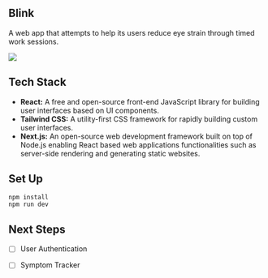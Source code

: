 <!-- This is a [Next.js](https://nextjs.org/) project bootstrapped with [`create-next-app`](https://github.com/vercel/next.js/tree/canary/packages/create-next-app).
 -->
## Blink
A web app that attempts to help its users reduce eye strain through timed work sessions.
<div>
 <img src='public/Screen-Recording-2022-03-12-at-1.gif'
</div>
 
 ## Tech Stack
 
 <ul>
  <li><strong>React:</strong> A free and open-source front-end JavaScript library for building user interfaces based on UI components. </li>
  <li><strong>Tailwind CSS:</strong> A utility-first CSS framework for rapidly building custom user interfaces.</li>
  <li><strong>Next.js:</strong> An open-source web development framework built on top of Node.js enabling React based web applications functionalities such as server-side rendering and generating static websites.</li>
 </ul>
 
 ## Set Up
 
 ``` 
 npm install
 npm run dev
 ```
 
 ## Next Steps
 
 - [ ] User Authentication
 - [ ] Symptom Tracker
 


<!-- First, run the development server:

```bash
npm run dev
# or
yarn dev
``` -->

<!-- Open [http://localhost:3000](http://localhost:3000) with your browser to see the result.

You can start editing the page by modifying `pages/index.js`. The page auto-updates as you edit the file.

[API routes](https://nextjs.org/docs/api-routes/introduction) can be accessed on [http://localhost:3000/api/hello](http://localhost:3000/api/hello). This endpoint can be edited in `pages/api/hello.js`.

The `pages/api` directory is mapped to `/api/*`. Files in this directory are treated as [API routes](https://nextjs.org/docs/api-routes/introduction) instead of React pages.


## Deploy on Vercel

The easiest way to deploy your Next.js app is to use the [Vercel Platform](https://vercel.com/new?utm_medium=default-template&filter=next.js&utm_source=create-next-app&utm_campaign=create-next-app-readme) from the creators of Next.js.

Check out our [Next.js deployment documentation](https://nextjs.org/docs/deployment) for more details.
 -->
